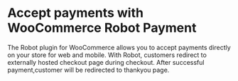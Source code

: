 # Accept payments with WooCommerce Robot Payment
The Robot plugin for WooCommerce allows you to accept payments directly on your store for web and mobile. With Robot, customers redirect to externally hosted checkout page during checkout. After successful payment,customer will be redirected to thankyou page.
